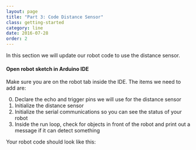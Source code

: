 ```yaml
---
layout: page
title: "Part 3: Code Distance Sensor"
class: getting-started
category: line
date: 2016-07-28
order: 2
---
```


In this section we will update our robot code to use the distance
sensor.

#### Open robot sketch in Arduino IDE

Make sure you are on the robot tab inside the IDE. The items we need to
add are:

0. Declare the echo and trigger pins we will use for the distance sensor
0. Initialize the distance sensor
0. Initialize the serial communications so you can see the status of
your robot
0. Inside the run loop, check for objects in front of the robot and
   print out a message if it can detect something


Your robot code should look like this:

<script src="https://gist.github.com/dennisburton/67b5fedb6566300d536028d3fe23acd8.js"></script>


